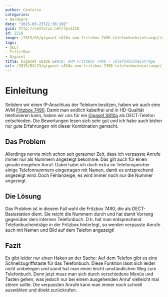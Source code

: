 ```yaml
---
author: Centurio
categories:
- Hardware
date: "2015-03-23T21:36:19Z"
guid: http://centurio.net/?p=2218
id: 2218
image: /2015/03/gigaset-s810a-avm-fritzbox-7490-telefonbucheintraege/images/S810a.jpg
tags:
- DECT
- Fritz!Box
- Gigaset
title: Gigaset S810a &#038; AVM Fritzbox 7490 - Telefonbucheinträge
url: /2015/03/23/gigaset-s810a-avm-fritzbox-7490-telefonbucheintraege/
---
```

# Einleitung
Seitdem wir einen IP-Anschluss der Telekom besitzen, haben wir auch eine AVM [Fritzbox 7490](http://www.amazon.de/gp/product/B00EO777DI). Damit man endlich kabelfrei und in HD-Qualität telefonieren kann, haben wir uns für ein [Gigaset S810a](http://www.amazon.de/gp/product/B004MZJN66) als DECT-Telefon entschieden. Die Bewertungen lesen sich sehr gut und ich habe auch bisher nur gute Erfahrungen mit dieser Kombination gemacht.

## Das Problem
Allerdings nervte mich schon seit geraumer Zeit, dass ich verpasste Anrufe immer nur als Nummern angezeigt bekomme. Das gilt auch für einen gerade eingehen Anruf. Dabei habe ich doch extra im Telefonspeicher einige Telefonnummern eingetragen mit Namen, damit es entsprechend angezeigt wird. Doch Fehlanzeige, es wird immer noch nur die Nummer angezeigt.

## Die Lösung
Das Problem ist in diesem Fall wohl die Fritzbox 7490, die als DECT-Basisstation dient. Sie reicht die Nummern durch und hat damit Vorrang gegenüber dem internen Telefonbuch. D.h. hat man entsprechend Telefonbucheinträge in der Fritzbox hinterlegt, so werden verpasste Anrufe auch mit Namen und Bild auf dem Telefon angezeigt!

## Fazit
Es gibt leider nur einen Haken an der Sache: Auf dem Telefon gibt es eine Schnellzugriffstaste für das Telefonbuch. Diese Funktion lässt sich leider nicht umbelegen und somit hat man einen leicht umständlichen Weg zum Telefonbuch. Denn jetzt muss man sich durch verschiedene Menüs und Tasten gehen, was jedoch nur bei einem ausgehenden Anruf vielleicht mal stören sollte. Die verpassten Anrufe kann man immer noch schnell auswählen und direkt zurückrufen.